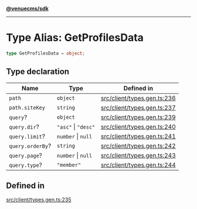 [**@venuecms/sdk**](../Index.md)

***

# Type Alias: GetProfilesData

```ts
type GetProfilesData = object;
```

## Type declaration

| Name | Type | Defined in |
| ------ | ------ | ------ |
| `path` | `object` | [src/client/types.gen.ts:236](https://github.com/venuecms/sdk/blob/f00451b8a27a69349a724b38e003e82c432884fc/src/client/types.gen.ts#L236) |
| `path.siteKey` | `string` | [src/client/types.gen.ts:237](https://github.com/venuecms/sdk/blob/f00451b8a27a69349a724b38e003e82c432884fc/src/client/types.gen.ts#L237) |
| `query`? | `object` | [src/client/types.gen.ts:239](https://github.com/venuecms/sdk/blob/f00451b8a27a69349a724b38e003e82c432884fc/src/client/types.gen.ts#L239) |
| `query.dir`? | `"asc"` \| `"desc"` | [src/client/types.gen.ts:240](https://github.com/venuecms/sdk/blob/f00451b8a27a69349a724b38e003e82c432884fc/src/client/types.gen.ts#L240) |
| `query.limit`? | `number` \| `null` | [src/client/types.gen.ts:241](https://github.com/venuecms/sdk/blob/f00451b8a27a69349a724b38e003e82c432884fc/src/client/types.gen.ts#L241) |
| `query.orderBy`? | `string` | [src/client/types.gen.ts:242](https://github.com/venuecms/sdk/blob/f00451b8a27a69349a724b38e003e82c432884fc/src/client/types.gen.ts#L242) |
| `query.page`? | `number` \| `null` | [src/client/types.gen.ts:243](https://github.com/venuecms/sdk/blob/f00451b8a27a69349a724b38e003e82c432884fc/src/client/types.gen.ts#L243) |
| `query.type`? | `"member"` | [src/client/types.gen.ts:244](https://github.com/venuecms/sdk/blob/f00451b8a27a69349a724b38e003e82c432884fc/src/client/types.gen.ts#L244) |

## Defined in

[src/client/types.gen.ts:235](https://github.com/venuecms/sdk/blob/f00451b8a27a69349a724b38e003e82c432884fc/src/client/types.gen.ts#L235)
